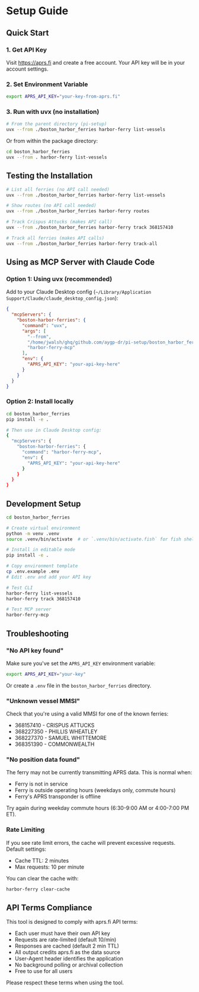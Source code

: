 # Setup Guide

## Quick Start

### 1. Get API Key

Visit https://aprs.fi and create a free account. Your API key will be in your account settings.

### 2. Set Environment Variable

```bash
export APRS_API_KEY="your-key-from-aprs.fi"
```

### 3. Run with uvx (no installation)

```bash
# From the parent directory (pi-setup)
uvx --from ./boston_harbor_ferries harbor-ferry list-vessels
```

Or from within the package directory:

```bash
cd boston_harbor_ferries
uvx --from . harbor-ferry list-vessels
```

## Testing the Installation

```bash
# List all ferries (no API call needed)
uvx --from ./boston_harbor_ferries harbor-ferry list-vessels

# Show routes (no API call needed)
uvx --from ./boston_harbor_ferries harbor-ferry routes

# Track Crispus Attucks (makes API call)
uvx --from ./boston_harbor_ferries harbor-ferry track 368157410

# Track all ferries (makes API calls)
uvx --from ./boston_harbor_ferries harbor-ferry track-all
```

## Using as MCP Server with Claude Code

### Option 1: Using uvx (recommended)

Add to your Claude Desktop config (`~/Library/Application Support/Claude/claude_desktop_config.json`):

```json
{
  "mcpServers": {
    "boston-harbor-ferries": {
      "command": "uvx",
      "args": [
        "--from",
        "/home/jwalsh/ghq/github.com/aygp-dr/pi-setup/boston_harbor_ferries",
        "harbor-ferry-mcp"
      ],
      "env": {
        "APRS_API_KEY": "your-api-key-here"
      }
    }
  }
}
```

### Option 2: Install locally

```bash
cd boston_harbor_ferries
pip install -e .

# Then use in Claude Desktop config:
{
  "mcpServers": {
    "boston-harbor-ferries": {
      "command": "harbor-ferry-mcp",
      "env": {
        "APRS_API_KEY": "your-api-key-here"
      }
    }
  }
}
```

## Development Setup

```bash
cd boston_harbor_ferries

# Create virtual environment
python -m venv .venv
source .venv/bin/activate  # or `.venv/bin/activate.fish` for fish shell

# Install in editable mode
pip install -e .

# Copy environment template
cp .env.example .env
# Edit .env and add your API key

# Test CLI
harbor-ferry list-vessels
harbor-ferry track 368157410

# Test MCP server
harbor-ferry-mcp
```

## Troubleshooting

### "No API key found"

Make sure you've set the `APRS_API_KEY` environment variable:

```bash
export APRS_API_KEY="your-key"
```

Or create a `.env` file in the `boston_harbor_ferries` directory.

### "Unknown vessel MMSI"

Check that you're using a valid MMSI for one of the known ferries:

- 368157410 - CRISPUS ATTUCKS
- 368227350 - PHILLIS WHEATLEY
- 368227370 - SAMUEL WHITTEMORE
- 368351390 - COMMONWEALTH

### "No position data found"

The ferry may not be currently transmitting APRS data. This is normal when:
- Ferry is not in service
- Ferry is outside operating hours (weekdays only, commute hours)
- Ferry's APRS transponder is offline

Try again during weekday commute hours (6:30-9:00 AM or 4:00-7:00 PM ET).

### Rate Limiting

If you see rate limit errors, the cache will prevent excessive requests. Default settings:
- Cache TTL: 2 minutes
- Max requests: 10 per minute

You can clear the cache with:

```bash
harbor-ferry clear-cache
```

## API Terms Compliance

This tool is designed to comply with aprs.fi API terms:

- Each user must have their own API key
- Requests are rate-limited (default 10/min)
- Responses are cached (default 2 min TTL)
- All output credits aprs.fi as the data source
- User-Agent header identifies the application
- No background polling or archival collection
- Free to use for all users

Please respect these terms when using the tool.
